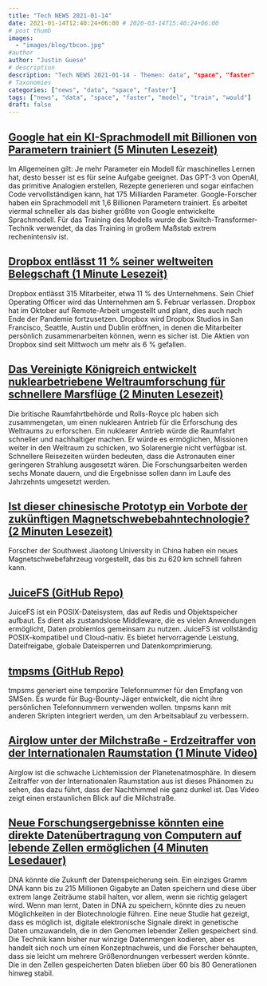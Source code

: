 ```yaml
---
title: "Tech NEWS 2021-01-14"
date: 2021-01-14T12:40:24+06:00 # 2020-03-14T15:40:24+06:00
# post thumb
images:
  - "images/blog/tbcon.jpg"
#author
author: "Justin Guese"
# description
description: "Tech NEWS 2021-01-14 - Themen: data", "space", "faster"
# Taxonomies
categories: ["news", "data", "space", "faster"]
tags: ["news", "data", "space", "faster", "model", "train", "would"]
draft: false
---
```


## [Google hat ein KI-Sprachmodell mit Billionen von Parametern trainiert (5 Minuten Lesezeit)](https://venturebeat.com/2021/01/12/google-trained-a-trillion-parameter-ai-language-model//1/0100017700948b6a-8bb691be-de34-416b-8dfb-21c952379689-000000/L7aOfAHKWdZh2DGPd4sq0FlMJBX_MI6SMI58gpJLpbU=176)

 Im Allgemeinen gilt: Je mehr Parameter ein Modell für maschinelles Lernen hat, desto besser ist es für seine Aufgabe geeignet. Das GPT-3 von OpenAI, das primitive Analogien erstellen, Rezepte generieren und sogar einfachen Code vervollständigen kann, hat 175 Milliarden Parameter. Google-Forscher haben ein Sprachmodell mit 1,6 Billionen Parametern trainiert. Es arbeitet viermal schneller als das bisher größte von Google entwickelte Sprachmodell. Für das Training des Modells wurde die Switch-Transformer-Technik verwendet, da das Training in großem Maßstab extrem rechenintensiv ist.

## [Dropbox entlässt 11 % seiner weltweiten Belegschaft (1 Minute Lesezeit)](https://www.cnbc.com/2021/01/13/dropbox-to-cut-11percent-of-its-global-workforce.html/1/0100017700948b6a-8bb691be-de34-416b-8dfb-21c952379689-000000/DB1kx7R82c4HZF-s18R4mvRUEt4MfTU37aJPnMnhuFg=176)

 Dropbox entlässt 315 Mitarbeiter, etwa 11 % des Unternehmens. Sein Chief Operating Officer wird das Unternehmen am 5. Februar verlassen. Dropbox hat im Oktober auf Remote-Arbeit umgestellt und plant, dies auch nach Ende der Pandemie fortzusetzen. Dropbox wird Dropbox Studios in San Francisco, Seattle, Austin und Dublin eröffnen, in denen die Mitarbeiter persönlich zusammenarbeiten können, wenn es sicher ist. Die Aktien von Dropbox sind seit Mittwoch um mehr als 6 % gefallen.

## [Das Vereinigte Königreich entwickelt nuklearbetriebene Weltraumforschung für schnellere Marsflüge (2 Minuten Lesezeit)](https://www.vice.com/en/article/93wzap/the-uk-is-developing-nuclear-powered-space-exploration-for-faster-mars-trips/1/0100017700948b6a-8bb691be-de34-416b-8dfb-21c952379689-000000/Y4nfxiv-IV7Dtjfe9UB78tAAc9RpYhH0FO8ISY2-5mk=176)

 Die britische Raumfahrtbehörde und Rolls-Royce plc haben sich zusammengetan, um einen nuklearen Antrieb für die Erforschung des Weltraums zu erforschen. Ein nuklearer Antrieb würde die Raumfahrt schneller und nachhaltiger machen. Er würde es ermöglichen, Missionen weiter in den Weltraum zu schicken, wo Solarenergie nicht verfügbar ist. Schnellere Reisezeiten würden bedeuten, dass die Astronauten einer geringeren Strahlung ausgesetzt wären. Die Forschungsarbeiten werden sechs Monate dauern, und die Ergebnisse sollen dann im Laufe des Jahrzehnts umgesetzt werden.

## [Ist dieser chinesische Prototyp ein Vorbote der zukünftigen Magnetschwebebahntechnologie? (2 Minuten Lesezeit)](https://www.scmp.com/news/china/science/article/3117620/chinese-prototype-shape-maglev-train-tech-come/1/0100017700948b6a-8bb691be-de34-416b-8dfb-21c952379689-000000/gF4o3MXoq-KvcMFNtgT80zhWu3uy3Qc4iXPcfVY19JM=176)

 Forscher der Southwest Jiaotong University in China haben ein neues Magnetschwebefahrzeug vorgestellt, das bis zu 620 km schnell fahren kann.

## [JuiceFS (GitHub Repo)](https://github.com/juicedata/juicefs/1/0100017700948b6a-8bb691be-de34-416b-8dfb-21c952379689-000000/m1YEKkYo6LlKPXi5av7Yj-lmXVsLGyRwDZDK7TbxaqM=176)

 JuiceFS ist ein POSIX-Dateisystem, das auf Redis und Objektspeicher aufbaut. Es dient als zustandslose Middleware, die es vielen Anwendungen ermöglicht, Daten problemlos gemeinsam zu nutzen. JuiceFS ist vollständig POSIX-kompatibel und Cloud-nativ. Es bietet hervorragende Leistung, Dateifreigabe, globale Dateisperren und Datenkomprimierung.

## [tmpsms (GitHub Repo)](https://github.com/sdushantha/tmpsms/1/0100017700948b6a-8bb691be-de34-416b-8dfb-21c952379689-000000/2PpkKyG0iL2PQWLg38qnYdMzr1picEA8fHIdJndzwmw=176)

 tmpsms generiert eine temporäre Telefonnummer für den Empfang von SMSen. Es wurde für Bug-Bounty-Jäger entwickelt, die nicht ihre persönlichen Telefonnummern verwenden wollen. tmpsms kann mit anderen Skripten integriert werden, um den Arbeitsablauf zu verbessern.

## [Airglow unter der Milchstraße - Erdzeitraffer von der Internationalen Raumstation (1 Minute Video)](https://www.youtube.com/watch?v=8wMbzylZxEI/1/0100017700948b6a-8bb691be-de34-416b-8dfb-21c952379689-000000/YtXiRCQebPyisOi81oM4alq_JNcfWkYfEUd_mTiio-g=176)

 Airglow ist die schwache Lichtemission der Planetenatmosphäre. In diesem Zeitraffer von der Internationalen Raumstation aus ist dieses Phänomen zu sehen, das dazu führt, dass der Nachthimmel nie ganz dunkel ist. Das Video zeigt einen erstaunlichen Blick auf die Milchstraße.

## [Neue Forschungsergebnisse könnten eine direkte Datenübertragung von Computern auf lebende Zellen ermöglichen (4 Minuten Lesedauer)](https://singularityhub.com/2021/01/11/new-research-could-enable-direct-data-transfer-from-computers-to-living-cells//1/0100017700948b6a-8bb691be-de34-416b-8dfb-21c952379689-000000/V78kJL2b0SFvXM3azmewjROJrDBCycIOhUa3GKKRz1g=176)

 DNA könnte die Zukunft der Datenspeicherung sein. Ein einziges Gramm DNA kann bis zu 215 Millionen Gigabyte an Daten speichern und diese über extrem lange Zeiträume stabil halten, vor allem, wenn sie richtig gelagert wird. Wenn man lernt, Daten in DNA zu speichern, könnte dies zu neuen Möglichkeiten in der Biotechnologie führen. Eine neue Studie hat gezeigt, dass es möglich ist, digitale elektronische Signale direkt in genetische Daten umzuwandeln, die in den Genomen lebender Zellen gespeichert sind. Die Technik kann bisher nur winzige Datenmengen kodieren, aber es handelt sich noch um einen Konzeptnachweis, und die Forscher behaupten, dass sie leicht um mehrere Größenordnungen verbessert werden könnte. Die in den Zellen gespeicherten Daten blieben über 60 bis 80 Generationen hinweg stabil.

